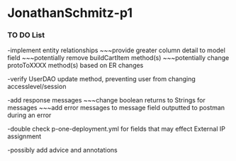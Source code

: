 # JonathanSchmitz-p1

### TO DO List
-implement entity relationships
\~\~\~provide greater column detail to model field
\~\~\~potentially remove buildCartItem method(s)
\~\~\~potentially change protoToXXXX method(s) based on ER changes

-verify UserDAO update method, preventing user from changing accesslevel/session

-add response messages
\~\~\~change boolean returns to Strings for messages
\~\~\~add error messages to message field outputted to postman during an error

-double check p-one-deployment.yml for fields that may effect External IP assignment

-possibly add advice and annotations
